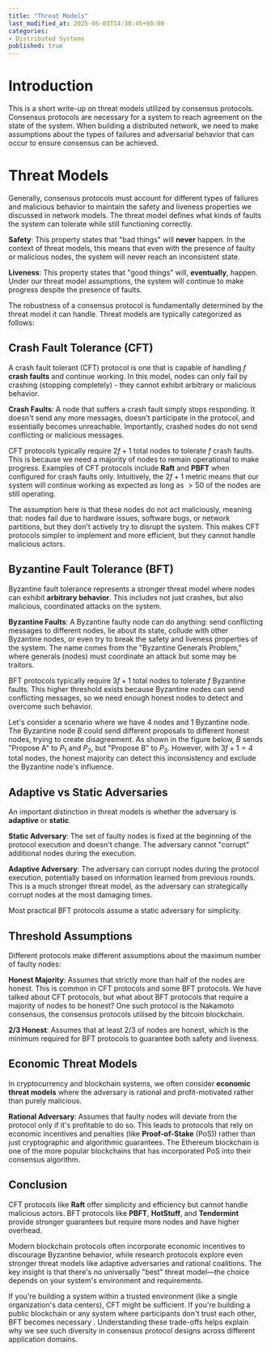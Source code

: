 ```yaml
---
title: "Threat Models"
last_modified_at: 2025-05-03T14:30:45+00:00
categories: 
- Distributed Systems
published: true
---
```

<script type="text/javascript" async
  src="https://cdnjs.cloudflare.com/ajax/libs/mathjax/2.7.7/MathJax.js?config=TeX-MML-AM_CHTML">
</script>


<link rel="stylesheet" type="text/css" href="http://tikzjax.com/v1/fonts.css">
<script src="https://tikzjax.com/v1/tikzjax.js"></script>

<script type="text/x-mathjax-config">
  MathJax.Hub.Config({
    tex2jax: {
      inlineMath: [['$','$'], ['\\(','\\)']],
      displayMath: [['$$','$$'], ['\\[','\\]']],
      processEscapes: true
    },
    TeX: {
      equationNumbers: { autoNumber: "AMS" }
    }
  });
</script>
# Introduction
This is a short write-up on threat models utilized by consensus protocols. Consensus protocols are necessary for a system to reach agreement on the state of the system. When building a distributed network, we need to make assumptions about the types of failures and adversarial behavior that can occur to ensure consensus can be achieved.

# Threat Models
Generally, consensus protocols must account for different types of failures and malicious behavior to maintain the safety and liveness properties we discussed in network models. The threat model defines what kinds of faults the system can tolerate while still functioning correctly.

**Safety**: This property states that "bad things" will **never** happen. In the context of threat models, this means that even with the presence of faulty or malicious nodes, the system will never reach an inconsistent state.

**Liveness**: This property states that "good things" will, **eventually**, happen. Under our threat model assumptions, the system will continue to make progress despite the presence of faults.

The robustness of a consensus protocol is fundamentally determined by the threat model it can handle. Threat models are typically categorized as follows:

## Crash Fault Tolerance (CFT)

A crash fault tolerant (CFT) protocol is one that is capable of handling $f$ **crash faults** and continue working. In this model, nodes can only fail by crashing (stopping completely) - they cannot exhibit arbitrary or malicious behavior.

**Crash Faults**: A node that suffers a crash fault simply stops responding. It doesn't send any more messages, doesn't participate in the protocol, and essentially becomes unreachable. Importantly, crashed nodes do not send conflicting or malicious messages.

CFT protocols typically require $2f + 1$ total nodes to tolerate $f$ crash faults. This is because we need a majority of nodes to remain operational to make progress. Examples of CFT protocols include **Raft** and **PBFT** when configured for crash faults only. Intuitively, the $2f+1$ metric means that our system will continue working as expected as long as $>50%$ of the nodes are still operating. 

The assumption here is that these nodes do not act maliciously, meaning that: nodes fail due to hardware issues, software bugs, or network partitions, but they don't actively try to disrupt the system. This makes CFT protocols simpler to implement and more efficient, but they cannot handle malicious actors.

## Byzantine Fault Tolerance (BFT)

Byzantine fault tolerance represents a stronger threat model where nodes can exhibit **arbitrary behavior**. This includes not just crashes, but also malicious, coordinated attacks on the system.

**Byzantine Faults**: A Byzantine faulty node can do anything: send conflicting messages to different nodes, lie about its state, collude with other Byzantine nodes, or even try to break the safety and liveness properties of the system. The name comes from the "Byzantine Generals Problem," where generals (nodes) must coordinate an attack but some may be traitors.

BFT protocols typically require $3f + 1$ total nodes to tolerate $f$ Byzantine faults. This higher threshold exists because Byzantine nodes can send conflicting messages, so we need enough honest nodes to detect and overcome such behavior.

Let's consider a scenario where we have 4 nodes and 1 Byzantine node. The Byzantine node $B$ could send different proposals to different honest nodes, trying to create disagreement. As shown in the figure below, $B$ sends "Propose A" to $P_1$ and $P_2$, but "Propose B" to $P_3$. However, with $3f + 1 = 4$ total nodes, the honest majority can detect this inconsistency and exclude the Byzantine node's influence.

## Adaptive vs Static Adversaries

An important distinction in threat models is whether the adversary is **adaptive** or **static**.

**Static Adversary**: The set of faulty nodes is fixed at the beginning of the protocol execution and doesn't change. The adversary cannot "corrupt" additional nodes during the execution.

**Adaptive Adversary**: The adversary can corrupt nodes during the protocol execution, potentially based on information learned from previous rounds. This is a much stronger threat model, as the adversary can strategically corrupt nodes at the most damaging times.

Most practical BFT protocols assume a static adversary for simplicity.

## Threshold Assumptions

Different protocols make different assumptions about the maximum number of faulty nodes:

**Honest Majority**: Assumes that strictly more than half of the nodes are honest. This is common in CFT protocols and some BFT protocols. We have talked about CFT protocols, but what about BFT protocols that require a majority of nodes to be honest? One such protocol is the Nakamoto consensus, the consensus protocols utilised by the bitcoin blockchain. 

**2/3 Honest**: Assumes that at least 2/3 of nodes are honest, which is the minimum required for BFT protocols to guarantee both safety and liveness.

## Economic Threat Models

In cryptocurrency and blockchain systems, we often consider **economic threat models** where the adversary is rational and profit-motivated rather than purely malicious.

**Rational Adversary**: Assumes that faulty nodes will deviate from the protocol only if it's profitable to do so. This leads to protocols that rely on economic incentives and penalties (like **Proof-of-Stake** (PoS)) rather than just cryptographic and algorithmic guarantees. The Ethereum blockchain is one of the more popular blockchains that has incorporated PoS into their consensus algorithm.

## Conclusion

 CFT protocols like **Raft** offer simplicity and efficiency but cannot handle malicious actors. BFT protocols like **PBFT**, **HotStuff**, and **Tendermint** provide stronger guarantees but require more nodes and have higher overhead.

Modern blockchain protocols often incorporate economic incentives to discourage Byzantine behavior, while research protocols explore even stronger threat models like adaptive adversaries and rational coalitions. The key insight is that there's no universally "best" threat model—the choice depends on your system's environment and requirements.

If you're building a system within a trusted environment (like a single organization's data centers), CFT might be sufficient. If you're building a public blockchain or any system where participants don't trust each other, BFT becomes necessary . Understanding these trade-offs helps explain why we see such diversity in consensus protocol designs across different application domains.



<style>
svg [stroke="rgb(0%, 0%, 0%)"], svg [fill="rgb(0%, 0%, 0%)"] {
    fill: white !important;
    stroke: white!important;

}

  .svg-container {
    display: flex;
    justify-content: center;
    width: 100%;
  }
  
  .responsive-svg {
    min-width: 70%;
    height: auto;
  }
  
  .inverted {
    filter: invert(100%);
  }
</style>



 


